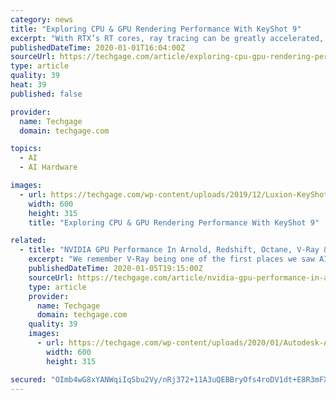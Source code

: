 ```yaml
---
category: news
title: "Exploring CPU & GPU Rendering Performance With KeyShot 9"
excerpt: "With RTX’s RT cores, ray tracing can be greatly accelerated, while the same kind of boost can be seen to AI denoising thanks to the inclusion of Tensor cores. All around, there’s a lot of GPU love in this release. Bugatti Chiron render in KeyShot 9 ..."
publishedDateTime: 2020-01-01T16:04:00Z
sourceUrl: https://techgage.com/article/exploring-cpu-gpu-rendering-performance-with-keyshot-9/
type: article
quality: 39
heat: 39
published: false

provider:
  name: Techgage
  domain: techgage.com

topics:
  - AI
  - AI Hardware

images:
  - url: https://techgage.com/wp-content/uploads/2019/12/Luxion-KeyShot-Logo-600x315-cropped.jpg
    width: 600
    height: 315
    title: "Exploring CPU & GPU Rendering Performance With KeyShot 9"

related:
  - title: "NVIDIA GPU Performance In Arnold, Redshift, Octane, V-Ray & Dimension"
    excerpt: "We remember V-Ray being one of the first places we saw AI denoise hit consumers. On the CPU side, the renderer seems to favor Intel CPUs a bit more than AMD, as we’ve seen in the past – although that’s just from a core count standpoint, not an overall chip value standpoint. For GPU, the scaling seems almost ideal. You get what you pay for ..."
    publishedDateTime: 2020-01-05T19:15:00Z
    sourceUrl: https://techgage.com/article/nvidia-gpu-performance-in-arnold-redshift-octane-v-ray-dimension/
    type: article
    provider:
      name: Techgage
      domain: techgage.com
    quality: 39
    images:
      - url: https://techgage.com/wp-content/uploads/2020/01/Autodesk-Arnold-Jaguar-E-Type-Render-600x315-cropped.jpg
        width: 600
        height: 315

secured: "OImb4wG8xYANWqiIqSbu2Vy/nRj372+11A3uQEBBryOfs4roDV1dt+E8R3mFXpgNxtC03hycw0DLJVtDukz6bxanm9jGre61e/Ktuh04B0I6F/xMMDborwOMJELcILxAbFcm6SuRwgjOMInuJdTcIC4SqngvIFmuXWXFEqOpz7dwzal5NcBVuiU7XiIYeXa0ulREhM3h1LHIT+hrrCtvjkFl4CxMC5gY5ReIeShae8Q8qKAllkqWXavUk9/7yne+dvCK4Ovdlf4YFPSPtZTyPFsGxDsQaUUaDRAR1UhrksCxwCrpv3RkRZLoMqRDKVE2zzk88Wccu700x4bWhwhhh79wxZgWyJ/k0RoUOVas3d1C6LeSCGvdq5jGtrapjl84WoywbPpKfXE4U4HQiVziOCOhvYEBM8PaW1NW/B3VdkiXagz6UBMrmITOV0YEvQDAiVMUjKkZtbmFwyMiSQ2gbg==;px/eNQpmxxlW7l9QX9fS/Q=="
---
```


